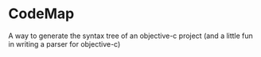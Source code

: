 CodeMap
=======

A way to generate the syntax tree of an objective-c project (and a little fun in writing a parser for objective-c)